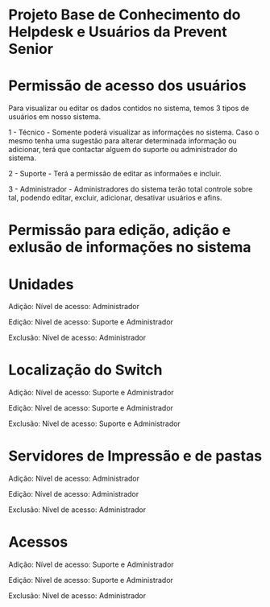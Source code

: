 # Projeto Base de Conhecimento do Helpdesk e Usuários da Prevent Senior

# Permissão de acesso dos usuários
Para visualizar ou editar os dados contidos no sistema, temos 3 tipos de usuários em nosso sistema.

1 - Técnico - Somente poderá visualizar as informações no sistema. Caso o mesmo tenha uma sugestão para alterar determinada informação ou adicionar, terá que contactar alguem do suporte ou administrador do sistema.

2 - Suporte - Terá a permissão de editar as informaões e incluir.

3 - Administrador - Administradores do sistema terão total controle sobre tal, podendo editar, excluir, adicionar, desativar usuários e afins.

# Permissão para edição, adição e exlusão de informações no sistema

# Unidades

Adição: Nível de acesso: Administrador

Edição: Nível de acesso: Suporte e Administrador

Exclusão: Nível de acesso: Administrador


# Localização do Switch

Adição: Nível de acesso: Suporte e Administrador

Edição: Nível de acesso: Suporte e Administrador

Exclusão: Nível de acesso: Suporte e Administrador

# Servidores de Impressão e de pastas

Adição: Nível de acesso: Administrador

Edição: Nível de acesso: Administrador

Exclusão: Nível de acesso: Administrador

# Acessos

Adição: Nível de acesso: Suporte e Administrador

Edição: Nível de acesso: Suporte e Administrador

Exclusão: Nível de acesso: Administrador
